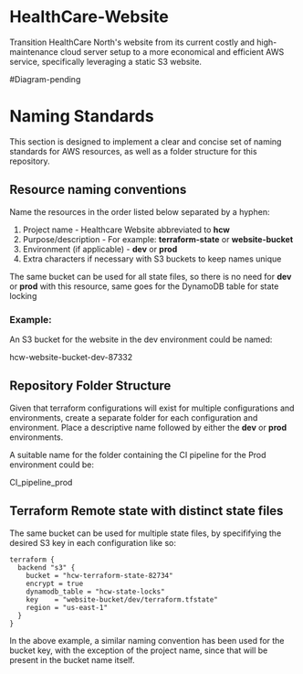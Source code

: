 # HealthCare-Website
Transition HealthCare North's website from its current costly and high-maintenance cloud server setup to a more economical and efficient AWS service, specifically leveraging a static S3 website.

#Diagram-pending

# Naming Standards
This section is designed to implement a clear and concise set of naming standards for AWS resources, as well as a folder structure for this repository.

## Resource naming conventions
Name the resources in the order listed below separated by a hyphen:

1. Project name - Healthcare Website abbreviated to **hcw**
2. Purpose/description - For example: **terraform-state** or **website-bucket**
3. Environment (if applicable) - **dev** or **prod**
4. Extra characters if necessary with S3 buckets to keep names unique

The same bucket can be used for all state files, so there is no need for **dev** or **prod** with this resource, same goes for the DynamoDB table for state locking

### Example:
An S3 bucket for the website in the dev environment could be named:

hcw-website-bucket-dev-87332

## Repository Folder Structure
Given that terraform configurations will exist for multiple configurations and environments, create a separate folder for each configuration and environment. Place a descriptive name followed by either the **dev** or **prod** environments. 

A suitable name for the folder containing the CI pipeline for the Prod environment could be:

CI_pipeline_prod

## Terraform Remote state with distinct state files
The same bucket can be used for multiple state files, by specififying the desired S3 key in each configuration like so:

~~~
terraform {
  backend "s3" {
    bucket = "hcw-terraform-state-82734"
    encrypt = true    
    dynamodb_table = "hcw-state-locks"
    key    = "website-bucket/dev/terraform.tfstate"
    region = "us-east-1"
  }
}
~~~

In the above example, a similar naming convention has been used for the bucket key, with the exception of the project name, since that will be present in the bucket name itself. 